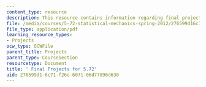 ```yaml
---
content_type: resource
description: This resource contains information regarding final projects.
file: /media/courses/5-72-statistical-mechanics-spring-2012/276599d16c71f26e607106d77896d630_MIT5_72S12_finalProjects.pdf
file_type: application/pdf
learning_resource_types:
- Projects
ocw_type: OCWFile
parent_title: Projects
parent_type: CourseSection
resourcetype: Document
title: ' Final Projects for 5.72'
uid: 276599d1-6c71-f26e-6071-06d77896d630
---
```

